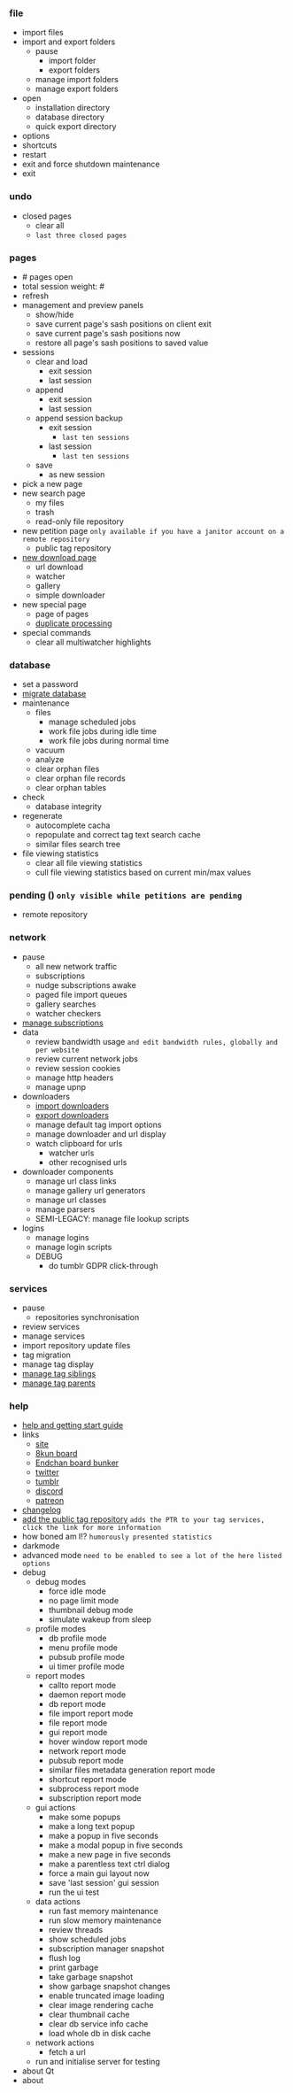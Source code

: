### file
- import files
- import and export folders
  - pause
    - import folder
    - export folders
  - manage import folders
  - manage export folders
- open
  - installation directory
  - database directory
  - quick export directory
- options
- shortcuts
- restart
- exit and force shutdown maintenance
- exit

### undo
- closed pages
  - clear all
  - `last three closed pages`

### pages
- \# pages open
- total session weight: \#
- refresh
- management and preview panels
  - show/hide
  - save current page's sash positions on client exit
  - save current page's sash positions now
  - restore all page's sash positions to saved value
- sessions
  - clear and load
    - exit session
    - last session
  - append
    - exit session
    - last session
  - append session backup
    - exit session
      - `last ten sessions`
    - last session
      - `last ten sessions`
  - save
    - as new session
- pick a new page
- new search page
  - my files
  - trash
  - read-only file repository
- new petition page `only available if you have a janitor account on a remote repository`
  - public tag repository
- [new download page](https://hydrusnetwork.github.io/hydrus/help/getting_started_downloading.html)
  - url download
  - watcher
  - gallery
  - simple downloader
- new special page
  - page of pages
  - [duplicate processing](https://hydrusnetwork.github.io/hydrus/help/duplicates.html)
- special commands
  - clear all multiwatcher highlights

### database
- set a password
- [migrate database](https://hydrusnetwork.github.io/hydrus/help/database_migration.html)
- maintenance
  - files
    - manage scheduled jobs
    - work file jobs during idle time
    - work file jobs during normal time
  - vacuum
  - analyze
  - clear orphan files
  - clear orphan file records
  - clear orphan tables
- check
  - database integrity
- regenerate
  - autocomplete cacha
  - repopulate and correct tag text search cache
  - similar files search tree
- file viewing statistics
  - clear all file viewing statistics
  - cull file viewing statistics based on current min/max values

### pending () `only visible while petitions are pending`
- remote repository

### network
- pause
  - all new network traffic
  - subscriptions
  - nudge subscriptions awake
  - paged file import queues
  - gallery searches
  - watcher checkers
- [manage subscriptions](https://hydrusnetwork.github.io/hydrus/help/getting_started_subscriptions.html)
- data
  - review bandwidth usage `and edit bandwidth rules, globally and per website`
  - review current network jobs
  - review session cookies
  - manage http headers
  - manage upnp
- downloaders
  - [import downloaders](https://hydrusnetwork.github.io/hydrus/help/adding_new_downloaders.html)
   - [export downloaders](https://hydrusnetwork.github.io/hydrus/help/downloader_sharing.html)
  - manage default tag import options
  - manage downloader and url display
  - watch clipboard for urls
    - watcher urls
    - other recognised urls
- downloader components
  - manage url class links
  - manage gallery url generators
  - manage url classes
  - manage parsers
  - SEMI-LEGACY: manage file lookup scripts
- logins
  - manage logins
  - manage login scripts
  - DEBUG
    - do tumblr GDPR click-through

### services
- pause
  - repositories synchronisation
- review services
- manage services
- import repository update files
- tag migration
- manage tag display
- [manage tag siblings](https://hydrusnetwork.github.io/hydrus/help/advanced_siblings.html)
- [manage tag parents](https://hydrusnetwork.github.io/hydrus/help/advanced_parents.html)

### help
- [help and getting start guide](https://hydrusnetwork.github.io/hydrus/help/index.html)
- links
  - [site](https://hydrusnetwork.github.io/hydrus/)
  - [8kun board](https://8kun.top/hydrus/index.html)
  - [Endchan board bunker](https://endchan.net/hydrus/)
  - [twitter](https://twitter.com/hydrusnetwork)
  - [tumblr](http://hydrus.tumblr.com/)
  - [discord](https://discord.gg/vy8CUB4)
  - [patreon](https://www.patreon.com/hydrus_dev)
- [changelog](https://hydrusnetwork.github.io/hydrus/help/changelog.html)
- [add the public tag repository](https://github.com/Zweibach/text/blob/master/Hydrus/PTR.md) `adds the PTR to your tag services, click the link for more information`
- how boned am I!? `humorously presented statistics`
- darkmode
- advanced mode `need to be enabled to see a lot of the here listed options`
- debug
  - debug modes
    - force idle mode
    - no page limit mode
    - thumbnail debug mode
    - simulate wakeup from sleep
  - profile modes
    - db profile mode
    - menu profile mode
    - pubsub profile mode
    - ui timer profile mode
  - report modes
    - callto report mode
    - daemon report mode
    - db report mode
    - file import report mode
    - file report mode
    - gui report mode
    - hover window report mode
    - network report mode
    - pubsub report mode
    - similar files metadata generation report mode
    - shortcut report mode
    - subprocess report mode
    - subscription report mode
  - gui actions
    - make some popups
    - make a long text popup
    - make a popup in five seconds
    - make a modal popup in five seconds
    - make a new page in five seconds
    - make a parentless text ctrl dialog
    - force a main gui layout now
    - save 'last session' gui session
    - run the ui test
  - data actions
    - run fast memory maintenance
    - run slow memory maintenance
    - review threads
    - show scheduled jobs
    - subscription manager snapshot
    - flush log
    - print garbage
    - take garbage snapshot
    - show garbage snapshot changes
    - enable truncated image loading
    - clear image rendering cache
    - clear thumbnail cache
    - clear db service info cache
    - load whole db in disk cache
  - network actions
    - fetch a url
  - run and initialise server for testing
- about Qt
- about